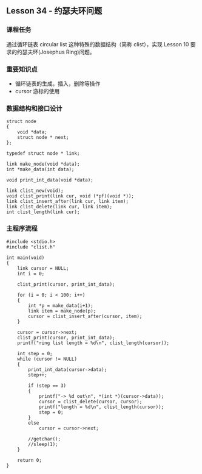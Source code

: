 
## Lesson 34 - 约瑟夫环问题

### 课程任务
通过循环链表 circular list 这种特殊的数据结构（简称 clist），实现 Lesson 10 要求的约瑟夫环(Josephus Ring)问题。

### 重要知识点
* 循环链表的生成，插入，删除等操作
* cursor 游标的使用

### 数据结构和接口设计

	struct node
	{
		void *data;
		struct node * next;
	};

	typedef struct node * link;

	link make_node(void *data);
	int *make_data(int data);

	void print_int_data(void *data);

	link clist_new(void);
	void clist_print(link cur, void (*pf)(void *));
	link clist_insert_after(link cur, link item);
	link clist_delete(link cur, link item);
	int clist_length(link cur);

### 主程序流程

	#include <stdio.h>
	#include "clist.h"

	int main(void)
	{
		link cursor = NULL;
		int i = 0;

		clist_print(cursor, print_int_data);

		for (i = 0; i < 100; i++)
		{
			int *p = make_data(i+1);
			link item = make_node(p);
			cursor = clist_insert_after(cursor, item);
		}

		cursor = cursor->next;
		clist_print(cursor, print_int_data);
		printf("ring list length = %d\n", clist_length(cursor));

		int step = 0;
		while (cursor != NULL)
		{
			print_int_data(cursor->data);
			step++;

			if (step == 3)	
			{
				printf("-> %d out\n", *(int *)(cursor->data));
				cursor = clist_delete(cursor, cursor);
				printf("length = %d\n", clist_length(cursor));
				step = 0;
			}
			else
				cursor = cursor->next;

			//getchar();
			//sleep(1);
		}

		return 0;
	}

